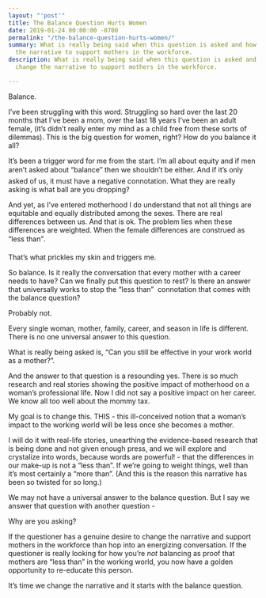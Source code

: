 ```yaml
---
layout: "'post'"
title: The Balance Question Hurts Women
date: 2019-01-24 00:00:00 -0700
permalink: "/the-balance-question-hurts-women/"
summary: What is really being said when this question is asked and how we can change
  the narrative to support mothers in the workforce.
description: What is really being said when this question is asked and how we can
  change the narrative to support mothers in the workforce.

---
```

Balance.

I’ve been struggling with this word. Struggling so hard over the last 20 months that I’ve been a mom, over the last 18 years I’ve been an adult female, (it’s didn’t really enter my mind as a child free from these sorts of dilemmas). This is the big question for women, right? How do you balance it all?

It’s been a trigger word for me from the start. I’m all about equity and if men aren’t asked about “balance” then we shouldn’t be either. And if it’s only asked of us, it must have a negative connotation. What they are really asking is what ball are you dropping?

And yet, as I’ve entered motherhood I do understand that not all things are equitable and equally distributed among the sexes. There are real differences between us. And that is ok. The problem lies when these differences are weighted. When the female differences are construed as “less than”.

That’s what prickles my skin and triggers me.

So balance. Is it really the conversation that every mother with a career needs to have? Can we finally put this question to rest? Is there an answer that universally works to stop the “less than”  connotation that comes with the balance question?

Probably not.

Every single woman, mother, family, career, and season in life is different. There is no one universal answer to this question.

What is really being asked is, “Can you still be effective in your work world as a mother?”.

And the answer to that question is a resounding yes. There is so much research and real stories showing the positive impact of motherhood on a woman’s professional life. Now I did not say a positive impact on her career. We know all too well about the mommy tax.

My goal is to change this. THIS - this ill-conceived notion that a woman’s impact to the working world will be less once she becomes a mother.

I will do it with real-life stories, unearthing the evidence-based research that is being done and not given enough press, and we will explore and crystalize into words, because words are powerful! - that the differences in our make-up is not a “less than”. If we’re going to weight things, well than it’s most certainly a “more than”. (And this is the reason this narrative has been so twisted for so long.)

We may not have a universal answer to the balance question. But I say we answer that question with another question -

Why are you asking?

If the questioner has a genuine desire to change the narrative and support mothers in the workforce than hop into an energizing conversation. If the questioner is really looking for how you’re _not_ balancing as proof that mothers are “less than” in the working world, you now have a golden opportunity to re-educate this person.

It’s time we change the narrative and it starts with the balance question.